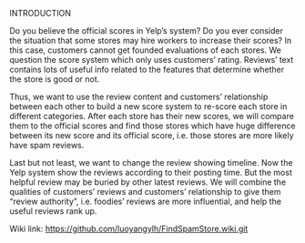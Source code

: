 INTRODUCTION

Do you believe the official scores in Yelp’s system? Do you ever consider the situation that some stores may hire workers to increase their scores?
In this case, customers cannot get founded evaluations of each stores. We question the score system which only uses customers’ rating. Reviews’ text contains lots of useful info related to the features that determine whether the store is good or not.

Thus, we want to use the review content and customers’ relationship between each other to build a new score system to re-score each store in different categories. After each store has their new scores, we will compare them to the official scores and find those stores which have huge difference between its new score and its official score, i.e. those stores are more likely have spam reviews.

Last but not least, we want to change the review showing timeline. Now the Yelp system show the reviews according to their posting time. But the most helpful review may be buried by other latest reviews. We will combine the qualities of customers’ reviews and customers’ relationship to give them “review authority”, i.e. foodies’ reviews are more influential, and help the useful reviews rank up.

Wiki link: https://github.com/luoyangylh/FindSpamStore.wiki.git